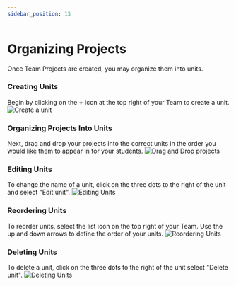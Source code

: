 ```yaml
---
sidebar_position: 13
---
```


# Organizing Projects 

Once Team Projects are created, you may organize them into units.

### Creating Units 
Begin by clicking on the **+** icon at the top right of your Team to create a unit. 
![Create a unit](https://replit-docs-images.util.repl.co/images/teamsForEducation/create_unit.gif)

### Organizing Projects Into Units
Next, drag and drop your projects into the correct units in the order you would like them to appear in for your students. 
![Drag and Drop projects](https://replit-docs-images.util.repl.co/images/teamsForEducation/move_projects.gif)

### Editing Units 
To change the name of a unit, click on the three dots to the right of the unit and select "Edit unit". 
![Editing Units](https://replit-docs-images.util.repl.co/images/teamsForEducation/organizing-projects/edit-unit.gif)

### Reordering Units 
To reorder units, select the list icon on the top right of your Team. Use the up and down arrows to define the order of your units.
![Reordering Units](https://replit-docs-images.util.repl.co/images/teamsForEducation/organizing-projects/reorder-units.gif)

### Deleting Units 
To delete a unit, click on the three dots to the right of the unit select "Delete unit".
![Deleting Units](https://replit-docs-images.util.repl.co/images/teamsForEducation/organizing-projects/delete-unit.gif)



